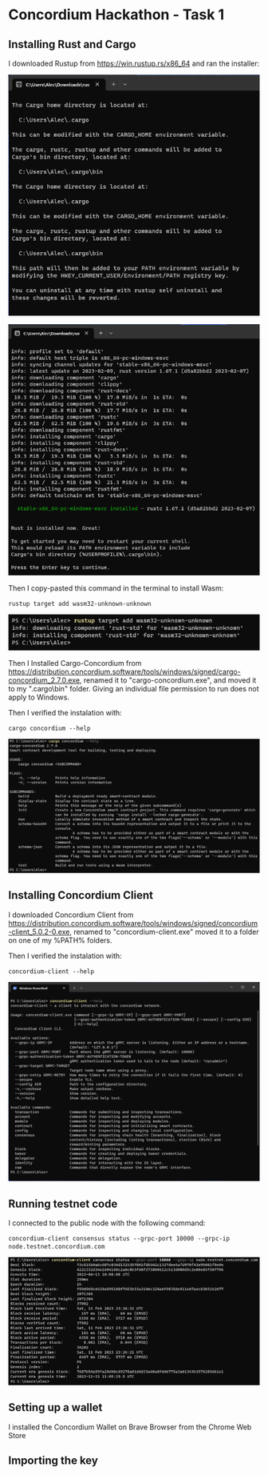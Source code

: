 # Concordium Hackathon - Task 1

## Installing Rust and Cargo

I downloaded Rustup from https://win.rustup.rs/x86_64 and ran the installer:

![01](/images/01.png)

![02](/images/02.png)

Then I copy-pasted this command in the terminal to install Wasm:

```
rustup target add wasm32-unknown-unknown
```

![03](/images/03.png)

Then I Installed Cargo-Concordium from https://distribution.concordium.software/tools/windows/signed/cargo-concordium_2.7.0.exe, renamed it to "cargo-concordium.exe", and moved it to my ".cargo\bin" folder.
Giving an individual file permission to run does not apply to Windows.

Then I verified the instalation with:

```
cargo concordium --help
```

![04](/images/04.png)


## Installing Concordium Client

I downloaded Concordium Client from https://distribution.concordium.software/tools/windows/signed/concordium-client_5.0.2-0.exe, renamed to "concordium-client.exe" moved it to a folder on one of my %PATH% folders.

Then I verified the instalation with:

```
concordium-client --help
```

![05](/images/05.png)

## Running testnet code

I connected to the public node with the following command:

```
concordium-client consensus status --grpc-port 10000 --grpc-ip node.testnet.concordium.com
```

![06](/images/06.png)

## Setting up a wallet

I installed the Concordium Wallet on Brave Browser from the Chrome Web Store


## Importing the key


